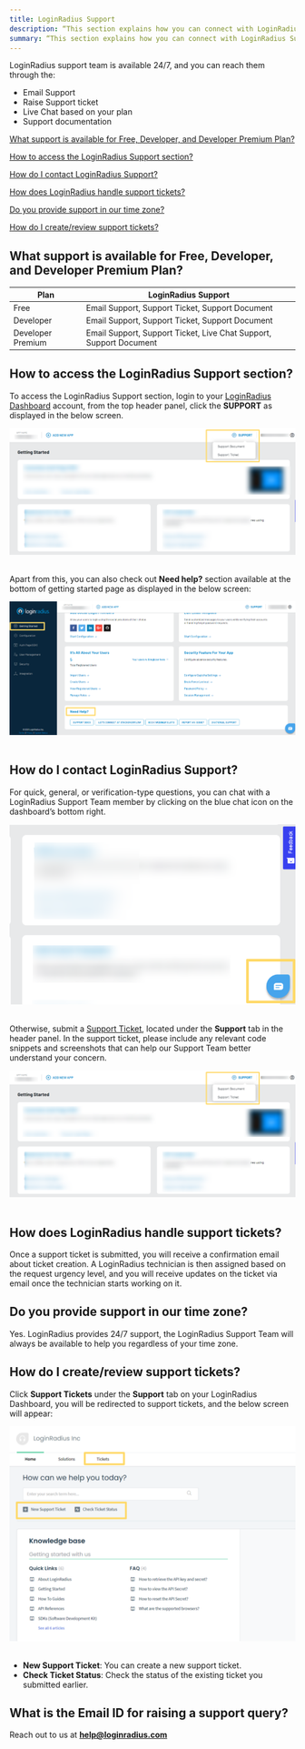 ```yaml
---
title: LoginRadius Support
description: “This section explains how you can connect with LoginRadius Support”
summary: “This section explains how you can connect with LoginRadius Support”
---
```


LoginRadius support team is available 24/7, and you can reach them through the:

- Email Support 
- Raise Support ticket
- Live Chat based on your plan
- Support documentation

[What support is available for Free, Developer, and Developer Premium Plan?](#what-support-is-available-for-free-developer-and-developer-premium-plan)

[How to access the LoginRadius Support section?](#how-to-access-the-loginradius-support-section)

[How do I contact LoginRadius Support?](#how-do-i-contact-loginradius-support)

[How does LoginRadius handle support tickets?](#how-does-loginradius-handle-support-tickets)

[Do you provide support in our time zone?](#do-you-provide-support-in-our-time-zone)

[How do I create/review support tickets?](#how-do-i-createreview-support-tickets)


## What support is available for Free, Developer, and Developer Premium Plan?

| **Plan** | **LoginRadius Support** |
| ----------------- | ------------------- |
| Free              | Email Support, Support Ticket, Support Document |
| Developer         | Email Support, Support Ticket, Support Document |
| Developer Premium | Email Support, Support Ticket, Live Chat Support, Support Document |


## How to access the LoginRadius Support section?
To access the LoginRadius Support section, login to your [LoginRadius Dashboard](https://dashboard.loginradius.com/dashboard) account, from the top header panel, click the **SUPPORT** as displayed in the below screen.



<div style="text-align:center">
  <img src="../assets/faq/support.png" alt="LoginRadius Support" />
</div>
<br/>

Apart from this, you can also check out **Need help?** section available at the bottom of getting started page as displayed in the below screen:



<div style="text-align:center">
  <img src="../assets/faq/need-help.png" alt="LoginRadius Support" />
</div>
<br/>


## How do I contact LoginRadius Support?
For quick, general, or verification-type questions, you can chat with a LoginRadius Support Team member by clicking on the blue chat icon on the dashboard’s bottom right.



<div style="text-align:center">
  <img src="../assets/faq/live-chat.png" alt="LoginRadius Support" />
</div>
<br/>

Otherwise, submit a [Support Ticket](https://loginradiusassist.freshdesk.com/customer/login), located under the **Support** tab in the header panel. In the support ticket, please include any relevant code snippets and screenshots that can help our Support Team better understand your concern.


<div style="text-align:center">
  <img src="../assets/faq/support.png" alt="LoginRadius Support" />
</div>
<br/>

## How does LoginRadius handle support tickets?
Once a support ticket is submitted, you will receive a confirmation email about ticket creation. A LoginRadius technician is then assigned based on the request urgency level, and you will receive updates on the ticket via email once the technician starts working on it.

## Do you provide support in our time zone?
Yes. LoginRadius provides 24/7 support, the LoginRadius Support Team will always be available to help you regardless of your time zone.


## How do I create/review support tickets?
Click **Support Tickets** under the **Support** tab on your LoginRadius Dashboard, you will be redirected to support tickets, and the below screen will appear: 



<div style="text-align:center">
  <img src="../assets/faq/freshdesk.png" alt="LoginRadius Support" />
</div>
<br/>

- **New Support Ticket**: You can create a new support ticket.
- **Check Ticket Status**: Check the status of the existing ticket you submitted earlier.


## What is the Email ID for raising a support query?
Reach out to us at **help@loginradius.com**